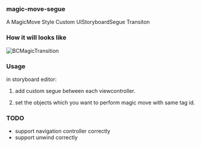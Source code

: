 ### magic-move-segue

A MagicMove Style Custom UIStoryboardSegue Transiton

### How it will looks like

![BCMagicTransition](https://github.com/boycechang/BCMagicTransition/blob/master/MagicTransition.gif)

### Usage

in storyboard editor:

1. add custom segue between each viewcontroller.

2. set the objects which you want to perform magic move with same tag id.

### TODO

* support navigation controller correctly
* support unwind correctly
